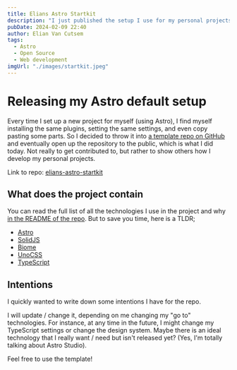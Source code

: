 ```yaml
---
title: Elians Astro Startkit
description: "I just published the setup I use for my personal projects. You can read more about it in this blogpost."
pubDate: 2024-02-09 22:40
author: Elian Van Cutsem
tags:
  - Astro
  - Open Source
  - Web development
imgUrl: "./images/startkit.jpeg"
---
```


# Releasing my Astro default setup

Every time I set up a new project for myself (using Astro), I find myself installing the same plugins, setting the same settings, and even copy pasting some parts. So I decided to throw it into [a template repo on GitHub](https://github.com/ElianCodes/elians-astro-startkit) and eventually open up the repository to the public, which is what I did today. Not really to get contributed to, but rather to show others how I develop my personal projects.

Link to repo: [elians-astro-startkit](https://github.com/ElianCodes/elians-astro-startkit)

## What does the project contain

You can read the full list of all the technologies I use in the project and why [in the README of the repo](https://github.com/ElianCodes/elians-astro-startkit). But to save you time, here is a TLDR;

- [Astro](https://astro.build)
- [SolidJS](https://www.solidjs.com/)
- [Biome](https://biomejs.dev/)
- [UnoCSS](https://unocss.dev/)
- [TypeScript](https://www.typescriptlang.org/)

## Intentions

I quickly wanted to write down some intentions I have for the repo.

I will update / change it, depending on me changing my "go to" technologies. For instance, at any time in the future, I might change my TypeScript settings or change the design system. Maybe there is an ideal technology that I really want / need but isn't released yet? (Yes, I'm totally talking about Astro Studio).

Feel free to use the template!
